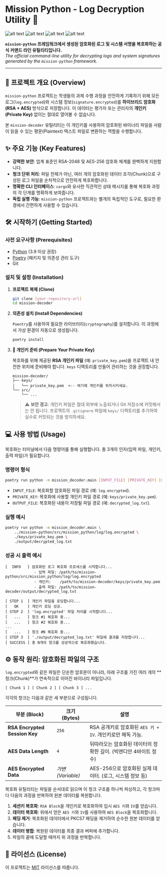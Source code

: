 #  Mission Python - Log Decryption Utility 🔐

![alt text](https://img.shields.io/badge/python-3.9+-blue.svg)
![alt text](https://img.shields.io/badge/managed%20with-Poetry-blueviolet.svg)
![alt text](https://img.shields.io/pypi/v/cryptography.svg)
![alt text](https://img.shields.io/badge/license-MIT-blue.svg)

**`mission-python` 프레임워크에서 생성된 암호화된 로그 및 시스템 서명을 복호화하는 공식 커맨드 라인 유틸리티입니다.** <br>
*The official command-line utility for decrypting logs and system signatures generated by the `mission-python` framework.*

---

## 🚀 프로젝트 개요 (Overview)

`mission-python` 프로젝트는 학생들의 과제 수행 과정을 안전하게 기록하기 위해 모든 로그(`log.encrypted`)와 시스템 정보(`signature.encrypted`)를 **하이브리드 암호화(RSA + AES)** 방식으로 저장합니다. 이 데이터는 평가자 또는 관리자의 **개인키(Private Key)** 없이는 절대로 열어볼 수 없습니다.

본 `mission-decoder` 유틸리티는 이 개인키를 사용하여 암호화된 바이너리 파일을 사람이 읽을 수 있는 평문(Plaintext) 텍스트 파일로 변환하는 역할을 수행합니다.

## ✨ 주요 기능 (Key Features)

- **강력한 보안**: 업계 표준인 RSA-2048 및 AES-256 암호화 체계를 완벽하게 지원합니다.
- **청크 단위 처리**: 파일 전체가 아닌, 여러 개의 암호화된 데이터 조각(Chunk)으로 구성된 로그 파일을 순차적으로 안전하게 복호화합니다.
- **명확한 CLI 인터페이스**: `cargo`와 유사한 직관적인 상태 메시지를 통해 복호화 과정의 각 단계를 명확하게 보여줍니다.
- **독립 실행 가능**: `mission-python` 프로젝트와는 별개의 독립적인 도구로, 필요한 환경에서 간편하게 사용할 수 있습니다.

## 🛠️ 시작하기 (Getting Started)

### 사전 요구사항 (Prerequisites)

- [Python](https://www.python.org/downloads/) (3.9 이상 권장)
- [Poetry](https://python-poetry.org/docs/#installation) (패키지 및 의존성 관리 도구)
- Git

### 설치 및 설정 (Installation)

1.  **프로젝트 복제 (Clone)**

    ```bash
    git clone [your-repository-url]
    cd mission-decoder
    ```

2.  **의존성 설치 (Install Dependencies)**

    `Poentry`를 사용하여 필요한 라이브러리(`cryptography`)를 설치합니다. 이 과정에서 가상 환경이 자동으로 생성됩니다.

    ```bash
    poetry install
    ```

3.  **🔑 개인키 준비 (Prepare Your Private Key)**

    복호화를 위해 제공된 **RSA 개인키 파일** (예: `private_key.pem`)을 프로젝트 내 안전한 위치에 준비해야 합니다. `keys` 디렉토리를 만들어 관리하는 것을 권장합니다.

    ```
    mission-decoder/
    ├── keys/
    │   └── private_key.pem  <-- 여기에 개인키를 위치시키세요.
    └── src/
        └── ...
    ```

    > ⚠️ **보안 경고**: 개인키 파일은 절대 외부에 노출되거나 Git 저장소에 커밋해서는 안 됩니다. 프로젝트의 `.gitignore` 파일에 `keys/` 디렉토리를 추가하여 실수로 커밋되는 것을 방지하세요.

## 💻 사용 방법 (Usage)

복호화는 터미널에서 다음 명령어를 통해 실행합니다. 총 3개의 인자(입력 파일, 개인키, 출력 파일)가 필요합니다.

### 명령어 형식

```bash
poetry run python -m mission_decoder.main [INPUT_FILE] [PRIVATE_KEY] [OUTPUT_FILE]
```

-   `INPUT_FILE`: 복호화할 암호화된 파일 경로 (예: `log.encrypted`).
-   `PRIVATE_KEY`: 복호화에 사용할 개인키 파일 경로 (예: `keys/private_key.pem`).
-   `OUTPUT_FILE`: 복호화된 내용이 저장될 파일 경로 (예: `decrypted_log.txt`).

### 실행 예시

```bash
poetry run python -m mission_decoder.main \
    ../mission-python/src/mission_python/log/log.encrypted \
    ./keys/private_key.pem \
    ./output/decrypted_log.txt
```

### 성공 시 출력 예시

```
[  INFO   ] 암호화된 로그 복호화 프로세스를 시작합니다...
             - 입력 파일: /path/to/mission-python/src/mission_python/log/log.encrypted
             - 개인키:    /path/to/mission-decoder/keys/private_key.pem
             - 출력 파일: /path/to/mission-decoder/output/decrypted_log.txt

[ STEP 1  ] 개인키 파일을 로딩합니다...
[   OK    ] 개인키 로딩 성공.
[ STEP 2  ] 'log.encrypted' 파일 처리를 시작합니다...
[   ...   ] 청크 #1 복호화 중...
[   ...   ] 청크 #2 복호화 중...
...
[   ...   ] 청크 #N 복호화 중...
[ STEP 3  ] './output/decrypted_log.txt' 파일에 결과를 저장합니다...
[ SUCCESS ] 총 N개의 청크를 성공적으로 복호화했습니다.
```

## ⚙️ 동작 원리: 암호화된 파일의 구조

`log.encrypted`와 같은 파일은 단순한 암호문이 아니라, 아래 구조를 가진 여러 개의 **청크(Chunk)**가 연속적으로 이어진 바이너리 파일입니다.

```
[ Chunk 1 ] [ Chunk 2 ] [ Chunk 3 ] ...
```

각각의 청크는 다음과 같은 세 부분으로 구성됩니다.

| 부분 (Block)               | 크기 (Bytes)    | 설명                                                               |
| -------------------------- | --------------- | ------------------------------------------------------------------ |
| **RSA Encrypted Session Key** | `256`           | RSA 공개키로 암호화된 `AES 키 + IV`. 개인키로만 해독 가능.           |
| **AES Data Length**        | `4`             | 뒤따라오는 암호화된 데이터의 정확한 길이. (빅엔디안 4바이트 정수)  |
| **AES Encrypted Data**     | *가변 (Variable)* | AES-256으로 암호화된 실제 데이터. (로그, 시스템 정보 등)            |

복호화 유틸리티는 파일을 순서대로 읽으며 이 청크 구조를 하나씩 파싱하고, 각 청크마다 다음의 과정을 반복하여 원본 데이터를 복원합니다.

1.  **세션키 복호화**: `RSA Block`을 개인키로 복호화하여 임시 `AES 키`와 `IV`를 얻습니다.
2.  **데이터 복호화**: 위에서 얻은 `AES 키`와 `IV`를 사용하여 `AES Block`을 복호화합니다.
3.  **패딩 제거**: 복호화된 데이터에서 PKCS7 패딩을 제거하여 순수한 원본 데이터를 얻습니다.
4.  **데이터 병합**: 복원된 데이터를 최종 결과 버퍼에 추가합니다.
5.  파일의 끝에 도달할 때까지 위 과정을 반복합니다.

## 📄 라이선스 (License)

이 프로젝트는 [MIT](LICENSE) 라이선스를 따릅니다.